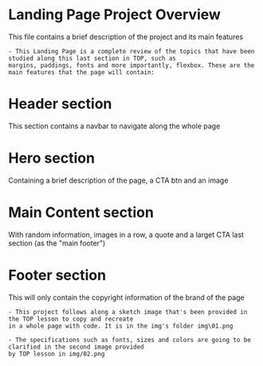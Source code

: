 # Landing Page Project Overview

This file contains a brief description of the project and its main features

    - This Landing Page is a complete review of the topics that have been studied along this last section in TOP, such as
    margins, paddings, fonts and more importantly, flexbox. These are the main features that the page will contain:

# Header section
This section contains a navbar to navigate along the whole page

# Hero section
Containing a brief description of the page, a CTA btn and an image

# Main Content section
With random information, images in a row, a quote and a larget CTA last section (as the "main footer")

# Footer section
This will only contain the copyright information of the brand of the page

    - This project follows along a sketch image that's been provided in the TOP lesson to copy and recreate
    in a whole page with code. It is in the img's folder img\01.png
    
    - The specifications such as fonts, sizes and colors are going to be clarified in the second image provided
    by TOP lesson in img/02.png